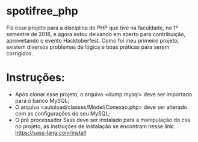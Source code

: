 # spotifree_php
Fiz esse projeto para a disciplina de PHP que tive na faculdade, no 1º semestre de 2018, e agora estou deixando em aberto para contribuição, aproveitando o evento Hacktoberfest.
Como foi meu primeiro projeto, existem diversos problemas de lógica e boas práticas para serem corrigidos.


# Instruções:
* Após clonar esse projeto, o arquivo <dump.mysql> deve ser importado para o banco MySQL;
* O arquivo <autoload/classes/Model/Conexao.php> deve ser alterado com as configurações do seu MySQL;
* O pré processador Sass deve ser instalado para a manipulação do css no projeto, as instruções de instalação se encontram nesse link: https://sass-lang.com/install
